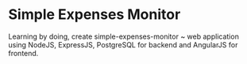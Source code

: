 # Simple Expenses Monitor

Learning by doing, create simple-expenses-monitor ~ web application using NodeJS, ExpressJS, PostgreSQL for backend and AngularJS for frontend.
